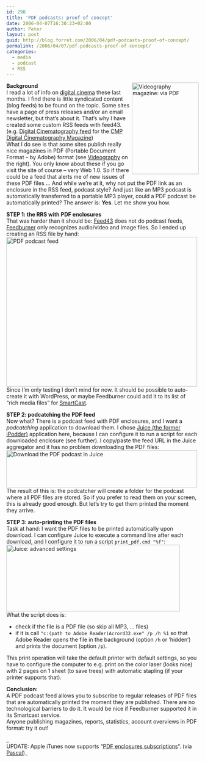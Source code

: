 ```yaml
---
id: 298
title: 'PDF podcasts: proof of concept'
date: 2006-04-07T16:30:23+02:00
author: Peter
layout: post
guid: http://blog.forret.com/2006/04/pdf-podcasts-proof-of-concept/
permalink: /2006/04/07/pdf-podcasts-proof-of-concept/
categories:
  - media
  - podcast
  - RSS
---
```

[<img loading="lazy" src="http://static.flickr.com/36/124710707_4e9f7decd7_m.jpg" width="175" height="240" alt="Videography magazine: via PDF" style="float: right" />](http://www.flickr.com/photos/pforret/124710707/ "Photo Sharing")**Background**  
I read a lot of info on [digital cinema](http://blog.forret.com/categories/digcinema/) these last months. I find there is little syndicated content (blog feeds) to be found on the topic. Some sites have a page of press releases and/or an email newsletter, but that&#8217;s about it. That&#8217;s why I have created some custom RSS feeds with feed43. (e.g. [Digital Cinematography feed](http://feed43.com/digitalcinematography.xml) for the [CMP Digital Cinematography Magazine](http://www.uemedia.net/CPC/digitalcinemamag/index.shtml))  
What I do see is that some sites publish really nice magazines in PDF (Portable Document Format &#8211; by Adobe) format (see [Videography](http://videography.com/) on the right). You only know about these if you go visit the site of course &#8211; very Web 1.0. So if there could be a feed that alerts me of new issues of these PDF files &#8230; And while we&#8217;re at it, why not put the PDF link as an enclosure in the RSS feed, podcast style? And just like an MP3 podcast is automatically transferred to a portable MP3 player, could a PDF podcast be automatically printed? The answer is: **Yes**. Let me show you how.  
<!--more-->

  
**STEP 1: the RRS with PDF enclosures**  
That was harder than it should be: [Feed43](http://www.feed43.com) does not do podcast feeds, [Feedburner](http://www.feedburner.com) only recognizes audio/video and image files. So I ended up creating an RSS file by hand:  
[<img loading="lazy" src="http://static.flickr.com/44/124691891_28378b2d64.jpg" width="500" height="392" alt="PDF podcast feed" />](http://www.flickr.com/photos/pforret/124691891/ "Photo Sharing")  
Since I&#8217;m only testing I don&#8217;t mind for now. It should be possible to auto-create it with WordPress, or maybe Feedburner could add it to its list of &#8220;rich media files&#8221; for [SmartCast](http://www.burningdoor.com/feedburner/archives/000812.html).

**STEP 2: podcatching the PDF feed**  
Now what? There is a podcast feed with PDF enclosures, and I want a _podcatching_ application to download them. I chose [Juice (the former iPodder)](http://juicereceiver.sourceforge.net/) application here, because I can configure it to run a script for each downloaded enclosure (see further). I copy/paste the feed URL in the Juice aggregator and it has no problem downloading the PDF files:  
[<img loading="lazy" src="http://static.flickr.com/34/124691900_f349818687.jpg" width="500" height="98" alt="Download the PDF podcast in Juice" />](http://www.flickr.com/photos/pforret/124691900/ "Photo Sharing")  
The result of this is: the podcatcher will create a folder for the podcast where all PDF files are stored. So if you prefer to read them on your screen, this is already good enough. But let&#8217;s try to get them printed the moment they arrive.

**STEP 3: auto-printing the PDF files**  
Task at hand: I want the PDF files to be printed automatically upon download. I can configure Juice to execute a command line after each download, and I configure it to run a script `print_pdf.cmd "%f"`:  
[<img loading="lazy" src="http://static.flickr.com/36/124695149_ad8f3f4d40_o.gif" width="455" height="175" alt="Juice: advanced settings" />](http://www.flickr.com/photos/pforret/124695149/ "Photo Sharing")  
What the script does is:

  * check if the file is a PDF file (so skip all MP3, &#8230; files)
  * if it is call `"c:(path to Adobe Reader)Acrord32.exe" /p /h %1` so that Adobe Reader opens the file in the background (option `/h` or &#8216;hidden&#8217;) and prints the document (option `/p`).

This print operation will take the default printer with default settings, so you have to configure the computer to e.g. print on the color laser (looks nice) with 2 pages on 1 sheet (to save trees) with automatic stapling (if your printer supports that).

**Conclusion:**  
A PDF podcast feed allows you to subscribe to regular releases of PDF files that are automatically printed the moment they are published. There are no technological barriers to do it. It would be nice if Feedburner supported it in its Smartcast service.  
Anyone publishing magazines, reports, statistics, account overviews in PDF format: try it out!

_  
UPDATE: Apple iTunes now supports &#8220;[PDF enclosures subscriptions](http://www.micropersuasion.com/2006/05/itunes_offers_p.html)&#8220;. (via [Pascal](http://pascal.vanhecke.info/))_